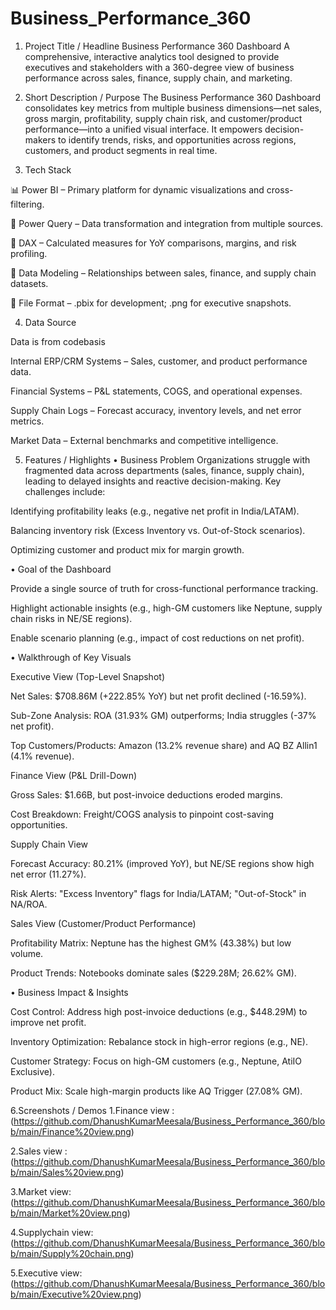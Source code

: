 # Business_Performance_360
1. Project Title / Headline
 Business Performance 360 Dashboard
A comprehensive, interactive analytics tool designed to provide executives and stakeholders with a 360-degree view of business performance across sales, finance, supply chain, and marketing.

2. Short Description / Purpose
The Business Performance 360 Dashboard consolidates key metrics from multiple business dimensions—net sales, gross margin, profitability, supply chain risk, and customer/product performance—into a unified visual interface. It empowers decision-makers to identify trends, risks, and opportunities across regions, customers, and product segments in real time.

3. Tech Stack

📊 Power BI – Primary platform for dynamic visualizations and cross-filtering.

📂 Power Query – Data transformation and integration from multiple sources.

🧠 DAX – Calculated measures for YoY comparisons, margins, and risk profiling.

📝 Data Modeling – Relationships between sales, finance, and supply chain datasets.

📁 File Format – .pbix for development; .png for executive snapshots.

4. Data Source

Data is from codebasis

Internal ERP/CRM Systems – Sales, customer, and product performance data.

Financial Systems – P&L statements, COGS, and operational expenses.

Supply Chain Logs – Forecast accuracy, inventory levels, and net error metrics.

Market Data – External benchmarks and competitive intelligence.

5. Features / Highlights
• Business Problem
Organizations struggle with fragmented data across departments (sales, finance, supply chain), leading to delayed insights and reactive decision-making. Key challenges include:

Identifying profitability leaks (e.g., negative net profit in India/LATAM).

Balancing inventory risk (Excess Inventory vs. Out-of-Stock scenarios).

Optimizing customer and product mix for margin growth.

• Goal of the Dashboard

Provide a single source of truth for cross-functional performance tracking.

Highlight actionable insights (e.g., high-GM customers like Neptune, supply chain risks in NE/SE regions).

Enable scenario planning (e.g., impact of cost reductions on net profit).

• Walkthrough of Key Visuals

Executive View (Top-Level Snapshot)

Net Sales: $708.86M (+222.85% YoY) but net profit declined (-16.59%).

Sub-Zone Analysis: ROA (31.93% GM) outperforms; India struggles (-37% net profit).

Top Customers/Products: Amazon (13.2% revenue share) and AQ BZ Allin1 (4.1% revenue).

Finance View (P&L Drill-Down)

Gross Sales: $1.66B, but post-invoice deductions eroded margins.

Cost Breakdown: Freight/COGS analysis to pinpoint cost-saving opportunities.

Supply Chain View

Forecast Accuracy: 80.21% (improved YoY), but NE/SE regions show high net error (11.27%).

Risk Alerts: "Excess Inventory" flags for India/LATAM; "Out-of-Stock" in NA/ROA.

Sales View (Customer/Product Performance)

Profitability Matrix: Neptune has the highest GM% (43.38%) but low volume.

Product Trends: Notebooks dominate sales ($229.28M; 26.62% GM).

• Business Impact & Insights

Cost Control: Address high post-invoice deductions (e.g., $448.29M) to improve net profit.

Inventory Optimization: Rebalance stock in high-error regions (e.g., NE).

Customer Strategy: Focus on high-GM customers (e.g., Neptune, AtiIO Exclusive).

Product Mix: Scale high-margin products like AQ Trigger (27.08% GM).


6.Screenshots / Demos
1.Finance view : (https://github.com/DhanushKumarMeesala/Business_Performance_360/blob/main/Finance%20view.png)

2.Sales view :(https://github.com/DhanushKumarMeesala/Business_Performance_360/blob/main/Sales%20view.png)

3.Market view:(https://github.com/DhanushKumarMeesala/Business_Performance_360/blob/main/Market%20view.png)

4.Supplychain view:(https://github.com/DhanushKumarMeesala/Business_Performance_360/blob/main/Supply%20chain.png)

5.Executive view:(https://github.com/DhanushKumarMeesala/Business_Performance_360/blob/main/Executive%20view.png)



